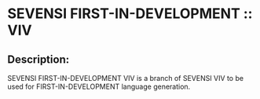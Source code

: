 #  SEVENSI FIRST-IN-DEVELOPMENT :: VIV  #

##  Description:  ##

SEVENSI FIRST-IN-DEVELOPMENT VIV is a branch of SEVENSI VIV to be used for FIRST-IN-DEVELOPMENT language generation.
